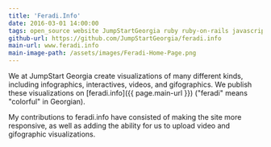 ```yaml
---
title: 'Feradi.Info'
date: 2016-03-01 14:00:00
tags: open_source website JumpStartGeorgia ruby ruby-on-rails javascript
github-url: https://github.com/JumpStartGeorgia/feradi.info
main-url: www.feradi.info
main-image-path: /assets/images/Feradi-Home-Page.png
---
```


We at JumpStart Georgia create visualizations of many different kinds, including infographics, interactives, videos, and gifographics. We publish these visualizations on [feradi.info]({{ page.main-url }}) ("feradi" means "colorful" in Georgian).

My contributions to feradi.info have consisted of making the site more responsive, as well as adding the ability for us to upload video and gifographic visualizations.
